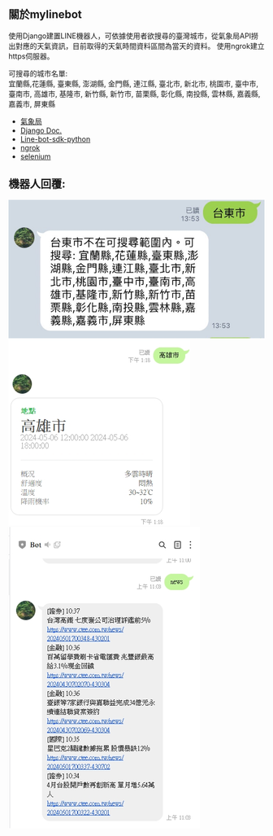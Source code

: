 ## 關於mylinebot

使用Django建置LINE機器人，可依據使用者欲搜尋的臺灣城市，從氣象局API撈出對應的天氣資訊，目前取得的天氣時間資料區間為當天的資料。
使用ngrok建立https伺服器。

可搜尋的城市名單:<br>
宜蘭縣,花蓮縣, 臺東縣, 澎湖縣, 金門縣, 連江縣, 臺北市, 新北市, 桃園市, 臺中市, 臺南市, 高雄市, 基隆市, 新竹縣, 新竹市, 苗栗縣, 彰化縣, 南投縣, 雲林縣, 嘉義縣, 嘉義市, 屏東縣

- [氣象局](https://opendata.cwa.gov.tw/dist/opendata-swagger.html) <br>
- [Django Doc.](https://docs.djangoproject.com/en/5.0/) <br>
- [Line-bot-sdk-python](https://line-bot-sdk-python.readthedocs.io/en/stable/index.html) <br>
- [ngrok](https://ngrok.com/)
- [selenium](https://github.com/seleniumhq/selenium)

## 機器人回覆:
![image](https://github.com/clingoram/mylinebot/blob/master/images/S__34291716.jpg "氣象訊息回覆 - 不在可查詢範圍內")
![image](https://github.com/clingoram/mylinebot/blob/master/images/weather.jpg "氣象查詢地區回覆")
![image](https://github.com/clingoram/mylinebot/blob/master/images/crawler_reply.jpg "新聞爬蟲")
